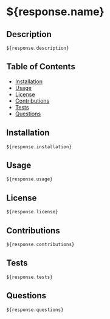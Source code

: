 # ${response.name}
 ## Description
    ${response.description}
## Table of Contents
   - [Installation](#installation)
   - [Usage](#usage)
   - [License](#License)
   - [Contributions](#contributions)
   - [Tests](#tests)
   - [Questions](#questions)
## Installation
    ${response.installation}
## Usage
    ${response.usage}
## License
    ${response.license}
## Contributions 
    ${response.contributions}
## Tests
    ${response.tests}
## Questions 
    ${response.questions}
    

    